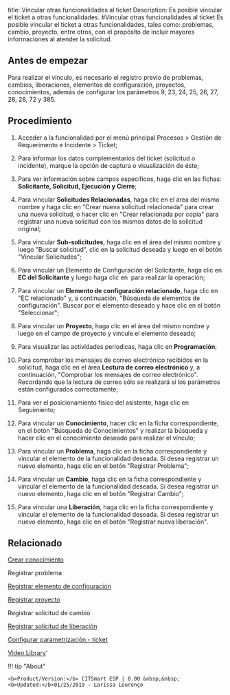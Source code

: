 title:  Vincular otras funcionalidades al ticket 
Description: Es posible vincular el ticket a otras funcionalidades.
#Vincular otras funcionalidades al ticket
Es posible vincular el ticket a otras funcionalidades, tales como: problemas, cambio, proyecto, entre otros, con el propósito de incluir mayores informaciones al atender la solicitud.

Antes de empezar
----------------

Para realizar el vínculo, es necesario el registro previo de problemas, cambios,
liberaciones, elementos de configuración, proyectos, conocimientos, además de
configurar los parámetros 9, 23, 24, 25, 26, 27, 28, 28, 72 y 385.

Procedimiento
-------------

1.  Acceder a la funcionalidad por el menú principal Procesos \> Gestión de
    Requerimento e Incidente \> Ticket;

2.  Para informar los datos complementarios del ticket (solicitud o incidente),
    marque la opción de captura o visualización de éste;

3.  Para ver información sobre campos específicos, haga clic en las fichas:
    **Solicitante, Solicitud, Ejecución y Cierre**;

4.  Para vincular **Solicitudes Relacionadas**, haga clic en el área del mismo
    nombre y haga clic en "Crear nueva solicitud relacionada" para crear una
    nueva solicitud, o hacer clic en "Crear relacionada por copia" para
    registrar una nueva solicitud con los mismos datos de la solicitud original;

5.  Para vincular **Sub-solicitudes**, haga clic en el área del mismo nombre y
    luego "Buscar solicitud", clic en la solicitud deseada y luego en el botón
    "Vincular Solicitudes";

6.  Para vincular un Elemento de Configuración del Solicitante, haga clic en
    **EC del Solicitante** y luego haga clic en  para realizar la operación;

7.  Para vincular un **Elemento de configuración relacionado**, haga clic en "EC
    relacionado" y, a continuación, "Búsqueda de elementos de configuración".
    Buscar por el elemento deseado y hace clic en el botón "Seleccionar";

8.  Para vincular un **Proyecto**, haga clic en el área del mismo nombre y luego
    en el campo de proyecto y vincule el elemento deseado;

9.  Para visualizar las actividades periodicas, haga clic en **Programación**;

10. Para comprobar los mensajes de correo electrónico recibidos en la solicitud,
    haga clic en el área **Lectura de correo electrónico** y, a continuación,
    "Comprobar los mensajes de correo electrónico". Recordando que la lectura de
    correo sólo se realizará si los parámetros están configurados correctamente;

11. Para ver el posicionamiento físico del asistente, haga clic en Seguimiento;

12. Para vincular un **Conocimiento**, hacer clic en la ficha correspondiente,
    en el botón "Búsqueda de Conocimientos" y realizar la búsqueda y hacer clic
    en el conocimiento deseado para realizar el vínculo;

13. Para vincular un **Problema**, haga clic en la ficha correspondiente y
    vincular el elemento de la funcionalidad deseada. Si desea registrar un
    nuevo elemento, haga clic en el botón "Registrar Problema";

14. Para vincular un **Cambio**, haga clic en la ficha correspondiente y
    vincular el elemento de la funcionalidad deseada. Si desea registrar un
    nuevo elemento, haga clic en el botón "Registrar Cambio";

15. Para vincular una **Liberación**, haga clic en la ficha correspondiente y
    vincular el elemento de la funcionalidad deseada. Si desea registrar un
    nuevo elemento, haga clic en el botón "Registrar nueva liberación".


Relacionado
-----------

[Crear conocimiento](/es-es/citsmart-esp-8/processes/knowledge/use/create-knowledge.html)

Registrar problema

[Registrar elemento de configuración](/es-es/citsmart-esp-8/processes/configuration/use/register-CI.html)

[Registrar proyecto](/es-es/citsmart-esp-8/additional-features/project-management/project-management/use/register-project.html)

Registrar solicitud de cambio

[Registrar solicitud de liberación](/es-es/citsmart-esp-8/processes/release/use/register-release-request.html)

[Configurar parametrización - ticket](/es-es/citsmart-esp-8/platform-administration/parameters-list/configure-parametrization-ticket.html)

<i class='fa fa-youtube-play  fa-2x' style='color:#97ce17;vertical-align: middle;'> </i> [Video Library](https://www.youtube.com/playlist?list=PLB5qK2uzf2ROfIFL9F-3s-gomHNzudBEy)'

!!! tip "About"

    <b>Product/Version:</b> CITSmart ESP | 8.00 &nbsp;&nbsp;
    <b>Updated:</b>01/25/2019 – Larissa Lourenço
